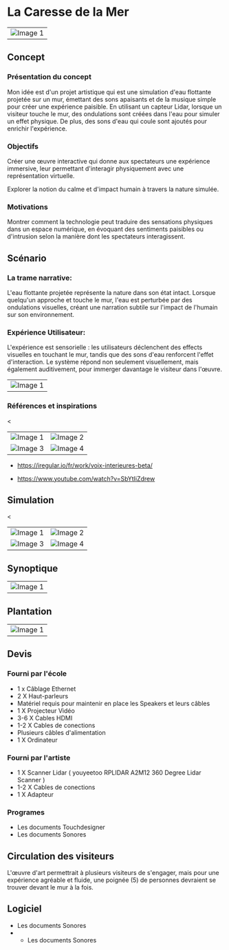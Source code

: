 # La Caresse de la Mer

<table>
  <tr>
    <td><img src="images for water/Screenshot 2024-11-03 210253.png" alt="Image 1" ></td>
  </tr>
</table>

## Concept

### Présentation du concept
Mon idée est d'un projet artistique qui est une simulation d'eau flottante projetée sur un mur, émettant des sons apaisants et de la musique simple pour créer une expérience paisible. En utilisant un capteur Lidar, lorsque un visiteur touche le mur, des ondulations sont créées dans l'eau pour simuler un effet physique. De plus, des sons d'eau qui coule sont ajoutés pour enrichir l'expérience.

### Objectifs
Créer une œuvre interactive qui donne aux spectateurs une expérience immersive, leur permettant d'interagir physiquement avec une représentation virtuelle.

Explorer la notion du calme et d'impact humain à travers la nature simulée.

### Motivations
Montrer comment la technologie peut traduire des sensations physiques dans un espace numérique, en évoquant des sentiments paisibles ou d'intrusion selon la manière dont les spectateurs interagissent.

## Scénario

### La trame narrative:

L'eau flottante projetée représente la nature dans son état intact. Lorsque quelqu'un approche et touche le mur, l'eau est perturbée par des ondulations visuelles, créant une narration subtile sur l'impact de l'humain sur son environnement.

### Expérience Utilisateur:

L'expérience est sensorielle : les utilisateurs déclenchent des effects visuelles en touchant le mur, tandis que des sons d'eau renforcent l'effet d'interaction. Le système répond non seulement visuellement, mais également auditivement, pour immerger davantage le visiteur dans l'œuvre.

<table>
  <tr>
    <td><img src="images for water/index.png" alt="Image 1" ></td>
  </tr>
  
</table>

### Références et inspirations

<table>
  <tr>
    <td><img src="images for water/1.jpg" alt="Image 1" ></td>
    <<td><img src="images for water/2.jpg" alt="Image 2" ></td>
  </tr>
    
  <tr>
    <td><img src="images for water/3.jpg" alt="Image 3" ></td>
    <td><img src="images for water/4.jpg" alt="Image 4" ></td>
  </tr>
</table>

* https://iregular.io/fr/work/voix-interieures-beta/

* https://www.youtube.com/watch?v=SbYtIiZdrew


## Simulation
<table>
  <tr>
    <td><img src="images for water/Render1.png" alt="Image 1" ></td>
    <<td><img src="images for water/Render2.png" alt="Image 2" ></td>
  </tr>
    
  <tr>
    <td><img src="images for water/Render3.png" alt="Image 3" ></td>
    <td><img src="images for water/Render4.png" alt="Image 4" ></td>
  </tr>
</table>

## Synoptique

<table>
  <tr>
    <td><img src="images for water/Syno.png" alt="Image 1" ></td>
  </tr>
</table>


## Plantation
<table>
  <tr>
    <td><img src="images for water/plan.png" alt="Image 1" ></td>
  </tr>
</table>




## Devis

### Fourni par l'école
* 1 x Câblage Ethernet
* 2 X Haut-parleurs 
* Matériel requis pour maintenir en place les Speakers et leurs câbles
* 1 X Projecteur Vidéo
* 3-6 X Cables HDMI
* 1-2 X Cables de conections
* Plusieurs câbles d'alimentation
* 1 X Ordinateur 

### Fourni par l'artiste
* 1 X Scanner Lidar ( youyeetoo RPLIDAR A2M12 360 Degree Lidar Scanner )
* 1-2 X Cables de conections
* 1 X Adapteur

### Programes
* Les documents Touchdesigner
* Les documents Sonores


## Circulation des visiteurs
L'œuvre d'art permettrait à plusieurs visiteurs de s'engager, mais pour une expérience agréable et fluide, une poignée (5) de personnes devraient se trouver devant le mur à la fois.

## Logiciel
* Les documents Sonores
* * Les documents Sonores





